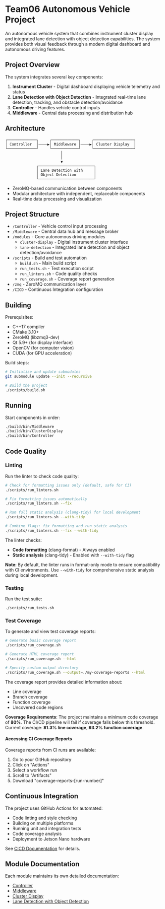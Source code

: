 # Team06 Autonomous Vehicle Project

An autonomous vehicle system that combines instrument cluster display and integrated lane detection with object detection capabilities. The system provides both visual feedback through a modern digital dashboard and autonomous driving features.

## Project Overview

The system integrates several key components:

1. **Instrument Cluster** - Digital dashboard displaying vehicle telemetry and status
2. **Lane Detection with Object Detection** - Integrated real-time lane detection, tracking, and obstacle detection/avoidance
3. **Controller** - Handles vehicle control inputs
4. **Middleware** - Central data processing and distribution hub

## Architecture

```
┌─────────────┐     ┌────────────┐     ┌──────────────────┐
│ Controller  │────▶│ Middleware │────▶│ Cluster Display  │
└─────────────┘     └────────────┘     └──────────────────┘
                         │
                         │
                         ▼
              ┌─────────────────────────┐
              │ Lane Detection with     │
              │ Object Detection        │
              └─────────────────────────┘
```

- ZeroMQ-based communication between components
- Modular architecture with independent, replaceable components
- Real-time data processing and visualization

## Project Structure

- `/Controller` - Vehicle control input processing
- `/Middleware` - Central data hub and message broker
- `/modules` - Core autonomous driving modules
  - `cluster-display` - Digital instrument cluster interface
  - `lane-detection` - Integrated lane detection and object detection/avoidance
- `/scripts` - Build and test automation
  - `build.sh` - Main build script
  - `run_tests.sh` - Test execution script
  - `run_linters.sh` - Code quality checks
  - `run_coverage.sh` - Coverage report generation
- `/zmq` - ZeroMQ communication layer
- `/CICD` - Continuous Integration configuration

## Building

Prerequisites:
- C++17 compiler
- CMake 3.10+
- ZeroMQ (libzmq3-dev)
- Qt 5.9+ (for display interface)
- OpenCV (for computer vision)
- CUDA (for GPU acceleration)

Build steps:
```bash
# Initialize and update submodules
git submodule update --init --recursive

# Build the project
./scripts/build.sh
```

## Running

Start components in order:
```bash
./build/bin/Middleware
./build/bin/ClusterDisplay
./build/bin/Controller
```

## Code Quality

### Linting

Run the linter to check code quality:
```bash
# Check for formatting issues only (default, safe for CI)
./scripts/run_linters.sh

# Fix formatting issues automatically
./scripts/run_linters.sh --fix

# Run full static analysis (clang-tidy) for local development
./scripts/run_linters.sh --with-tidy

# Combine flags: fix formatting and run static analysis
./scripts/run_linters.sh --fix --with-tidy
```

The linter checks:
- **Code formatting** (clang-format) - Always enabled
- **Static analysis** (clang-tidy) - Enabled with `--with-tidy` flag

**Note**: By default, the linter runs in format-only mode to ensure compatibility with CI environments. Use `--with-tidy` for comprehensive static analysis during local development.

### Testing

Run the test suite:
```bash
./scripts/run_tests.sh
```

### Test Coverage

To generate and view test coverage reports:
```bash
# Generate basic coverage report
./scripts/run_coverage.sh

# Generate HTML coverage report
./scripts/run_coverage.sh --html

# Specify custom output directory
./scripts/run_coverage.sh --output=./my-coverage-reports --html
```

The coverage report provides detailed information about:
- Line coverage
- Branch coverage
- Function coverage
- Uncovered code regions

**Coverage Requirements**: The project maintains a minimum code coverage of **80%**. The CI/CD pipeline will fail if coverage falls below this threshold. Current coverage: **81.3% line coverage, 93.2% function coverage**.

#### Accessing CI Coverage Reports

Coverage reports from CI runs are available:
1. Go to your GitHub repository
2. Click on "Actions"
3. Select a workflow run
4. Scroll to "Artifacts"
5. Download "coverage-reports-[run-number]"

## Continuous Integration

The project uses GitHub Actions for automated:
- Code linting and style checking
- Building on multiple platforms
- Running unit and integration tests
- Code coverage analysis
- Deployment to Jetson Nano hardware

See [CICD Documentation](CICD/README.md) for details.

## Module Documentation

Each module maintains its own detailed documentation:
- [Controller](Controller/README.md)
- [Middleware](Middleware/README.md)
- [Cluster Display](https://github.com/SEAME-pt/Team06_DES_Instrument-Cluster/blob/main/README.md)
- [Lane Detection with Object Detection](https://github.com/SEAME-pt/Team06_ADS_Autonomous-Lane-Detection/blob/main/README.md)
